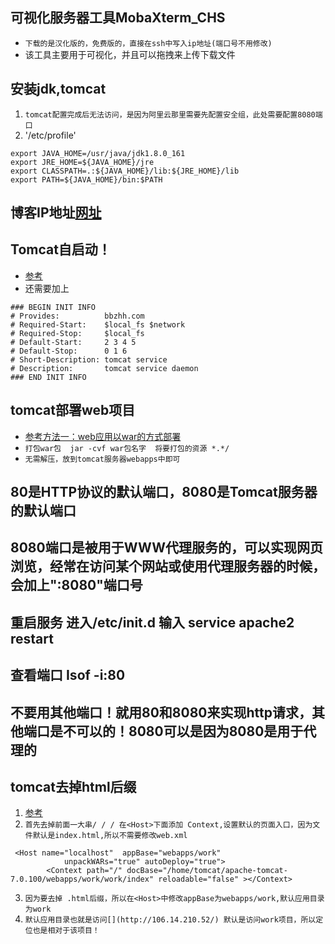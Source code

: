 ## 可视化服务器工具MobaXterm_CHS
* `下载的是汉化版的，免费版的，直接在ssh中写入ip地址(端口号不用修改)`
* 该工具主要用于可视化，并且可以拖拽来上传下载文件

## 安装jdk,tomcat
1. `tomcat配置完成后无法访问，是因为阿里云那里需要先配置安全组，此处需要配置8080端口`
2. '/etc/profile'
```
export JAVA_HOME=/usr/java/jdk1.8.0_161
export JRE_HOME=${JAVA_HOME}/jre
export CLASSPATH=.:${JAVA_HOME}/lib:${JRE_HOME}/lib
export PATH=${JAVA_HOME}/bin:$PATH

```


## 博客IP地址[网址](http://106.14.210.52/)

## Tomcat自启动！
* [参考](https://blog.csdn.net/gybshen/article/details/79564613)
* 还需要加上
```
### BEGIN INIT INFO
# Provides:          bbzhh.com
# Required-Start:    $local_fs $network
# Required-Stop:     $local_fs
# Default-Start:     2 3 4 5
# Default-Stop:      0 1 6
# Short-Description: tomcat service
# Description:       tomcat service daemon
### END INIT INFO
```

## tomcat部署web项目
* [参考方法一：web应用以war的方式部署](https://www.cnblogs.com/nananana/p/9387694.html)
* `打包war包  jar -cvf war包名字  将要打包的资源 *.*/`
* `无需解压，放到tomcat服务器webapps中即可`

## 80是HTTP协议的默认端口，8080是Tomcat服务器的默认端口
## 8080端口是被用于WWW代理服务的，可以实现网页浏览，经常在访问某个网站或使用代理服务器的时候，会加上":8080"端口号

## 重启服务 进入/etc/init.d 输入 service apache2 restart
## 查看端口 Isof -i:80

## 不要用其他端口！就用80和8080来实现http请求，其他端口是不可以的！8080可以是因为8080是用于代理的

## tomcat去掉html后缀
1. [参考](https://www.jianshu.com/p/16932fdfa02c)
2. `首先去掉前面一大串/ / / 在<Host>下面添加 Context,设置默认的页面入口，因为文件默认是index.html,所以不需要修改web.xml`
```
 <Host name="localhost"  appBase="webapps/work"
            unpackWARs="true" autoDeploy="true">
        <Context path="/" docBase="/home/tomcat/apache-tomcat-7.0.100/webapps/work/work/index" reloadable="false" ></Context>

```
3. `因为要去掉 .html后缀，所以在<Host>中修改appBase为webapps/work,默认应用目录为work`
4. `默认应用目录也就是访问[](http://106.14.210.52/) 默认是访问work项目，所以定位也是相对于该项目！`

